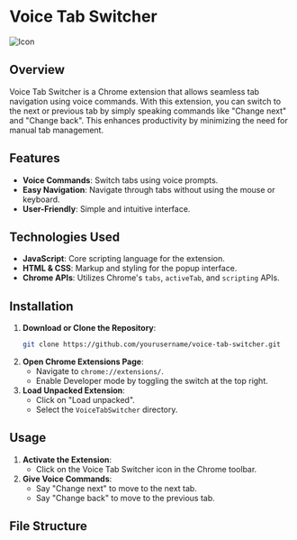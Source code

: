 # Voice Tab Switcher

![Icon](images/icon128.png)

## Overview

Voice Tab Switcher is a Chrome extension that allows seamless tab navigation using voice commands. With this extension, you can switch to the next or previous tab by simply speaking commands like "Change next" and "Change back". This enhances productivity by minimizing the need for manual tab management.

## Features

- **Voice Commands**: Switch tabs using voice prompts.
- **Easy Navigation**: Navigate through tabs without using the mouse or keyboard.
- **User-Friendly**: Simple and intuitive interface.

## Technologies Used

- **JavaScript**: Core scripting language for the extension.
- **HTML & CSS**: Markup and styling for the popup interface.
- **Chrome APIs**: Utilizes Chrome's `tabs`, `activeTab`, and `scripting` APIs.

## Installation

1. **Download or Clone the Repository**:
    ```sh
    git clone https://github.com/yourusername/voice-tab-switcher.git
    ```
2. **Open Chrome Extensions Page**:
    - Navigate to `chrome://extensions/`.
    - Enable Developer mode by toggling the switch at the top right.
3. **Load Unpacked Extension**:
    - Click on "Load unpacked".
    - Select the `VoiceTabSwitcher` directory.

## Usage

1. **Activate the Extension**:
    - Click on the Voice Tab Switcher icon in the Chrome toolbar.
2. **Give Voice Commands**:
    - Say "Change next" to move to the next tab.
    - Say "Change back" to move to the previous tab.

## File Structure

